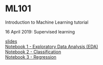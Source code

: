 # ML101
Introduction to Machine Learning tutorial  

16 April 2019: Supervised learning   

[slides](https://docs.google.com/presentation/d/1oA8O55MbxKMwLLbWsE1jTbBDzddkn55OeoTRxHlY6wQ/edit?usp=sharing)  
[Notebook 1 - Exploratory Data Analysis (EDA)](notebooks/EDA-SDSS.ipynb)  
[Notebook 2 - Classification](notebooks/Classification.ipynb)  
[Notebook 3 - Regression](notebooks/Regression.ipynb)


